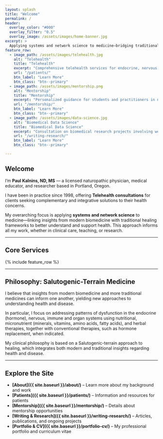 ```yaml
---
layout: splash
title: "Welcome"
permalink: /
header:
  overlay_color: "#000"
  overlay_filter: "0.5"
  overlay_image: /assets/images/home-banner.jpg
excerpt: >
  Applying systems and network science to medicine—bridging traditional and modern approaches to health.
feature_row:
  - image_path: /assets/images/telehealth.jpg
    alt: "Telehealth"
    title: "Telehealth"
    excerpt: "Comprehensive telehealth services for endocrine, nervous, immune, and organ system health, blending modern diagnostics with nutritional, micronutrient, and herbal therapies."
    url: "/patients/"
    btn_label: "Learn More"
    btn_class: "btn--primary"
  - image_path: /assets/images/mentorship.png
    alt: "Mentorship"
    title: "Mentorship"
    excerpt: "Personalized guidance for students and practitioners in naturopathic medicine, herbal medicine, and systems-based health approaches, focused on skill-building and professional growth."
    url: "/mentorship/"
    btn_label: "Learn More"
    btn_class: "btn--primary"
  - image_path: /assets/images/data-science.jpg
    alt: "Biomedical Data Science"
    title: "Biomedical Data Science"
    excerpt: "Consultation on biomedical research projects involving wearable health data, network physiology, and integrative health analytics, bringing a systems science perspective to data."
    url: "/writing-research/"
    btn_label: "Learn More"
    btn_class: "btn--primary"

---
```


## Welcome

I’m **Paul Kalnins, ND, MS** — a licensed naturopathic physician, medical educator, and researcher based in Portland, Oregon.  

I have been in practice since 1998, offering **Telehealth consultations** for clients seeking complementary and integrative solutions to their health concerns.

My overarching focus is applying **systems and network science** to medicine—linking insights from modern biomedicine with traditional healing frameworks to better understand and support health. This approach informs all my work, whether in clinical care, teaching, or research.

---

## Core Services

{% include feature_row %}


---

## Philosophy: Salutogenic-Terrain Medicine

I believe that insights from modern biomedicine and more traditional medicines can inform one another, yielding new approaches to understanding health and disease.

In particular, I focus on addressing patterns of dysfunction in the endocrine (hormone), nervous, immune and organ systems using nutritional, micronutrient (minerals, vitamins, amino acids, fatty acids), and herbal therapies, together with conventional therapies, such as hormone replacement, when indicated.

My clinical philosophy is based on a Salutogenic-terrain approach to healing, which integrates both modern and traditional insights regarding health and disease.

---

## Explore the Site

- **[About]({{ site.baseurl }}/about/)** – Learn more about my background and work
- **[Patients]({{ site.baseurl }}/patients/)** – Information and resources for patients
- **[Mentorship]({{ site.baseurl }}/mentorship/)** – Details about mentorship opportunities
- **[Writing & Research]({{ site.baseurl }}/writing-research/)** – Articles, publications, and ongoing projects
- **[Portfolio & CV]({{ site.baseurl }}/portfolio-cv/)** – My professional portfolio and curriculum vitae